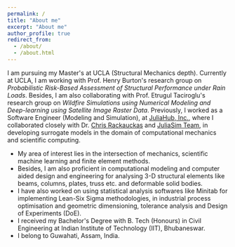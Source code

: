 ```yaml
---
permalink: /
title: "About me"
excerpt: "About me"
author_profile: true
redirect_from: 
  - /about/
  - /about.html
---
```


I am pursuing my Master's at UCLA (Structural Mechanics depth). Currently at UCLA, I am working with Prof. Henry Burton's research group on *Probabilistic Risk-Based Assessment of Structural Performance under Rain Loads*. Besides, I am also collaborating with Prof. Etrugul Taciroglu's research group on *Wildfire Simulations using Numerical Modeling and Deep-learning using Satellite Image Raster Data*. Previously, I worked as a Software Engineer (Modeling and Simulation), at [JuliaHub, Inc.](https://juliacomputing.com), where I collaborated closely with Dr. [Chris Rackauckas](http://chrisrackauckas.com) and [JuliaSim Team](https://juliacomputing.com/products/juliasim/), in developing surrogate models in the domain of computational mechanics and scientific computing.

+  My area of interest lies in the intersection of mechanics, scientific machine learning and finite element methods.
+  Besides, I am also proficient in computational modeling and computer aided design and engineering for analysing 3-D structural elements like beams, columns, plates, truss etc. and deformable solid bodies.
+  I have also worked on using statistical analysis softwares like Minitab for implementing Lean-Six Sigma methodologies, in industrial process optimisation and geometric dimensioning, tolerance analysis and Design of Experiments (DoE). 
+  I received my Bachelor's Degree with B. Tech (Honours) in Civil Engineering at Indian Institute of Technology (IIT), Bhubaneswar.
+  I belong to Guwahati, Assam, India. 

